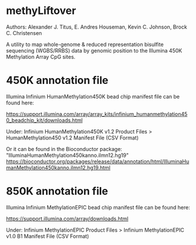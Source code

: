 # methyLiftover 

Authors: Alexander J. Titus, E. Andres Houseman, Kevin C. Johnson, Brock C. Christensen

A utility to map whole-genome & reduced representation bisulfite sequencing (WGBS/RRBS) data by genomic position to the Illumina 450K Methylation Array CpG sites.


# 450K annotation file
Illumina Infinium HumanMethylation450K bead chip manifest file can be found here:

https://support.illumina.com/array/array_kits/infinium_humanmethylation450_beadchip_kit/downloads.html

Under: Infinium HumanMethylation450K v1.2 Product Files > HumanMethylation450 v1.2 Manifest File (CSV Format)

Or it can be found in the Bioconductor package: "IlluminaHumanMethylation450kanno.ilmn12.hg19"
https://bioconductor.org/packages/release/data/annotation/html/IlluminaHumanMethylation450kanno.ilmn12.hg19.html


# 850K annotation file
Illumina Infinium MethylationEPIC bead chip manifest file can be found here:

https://support.illumina.com/array/downloads.html

Under: Infinium MethylationEPIC Product Files > Infinium MethylationEPIC v1.0 B1 Manifest File (CSV Format)

